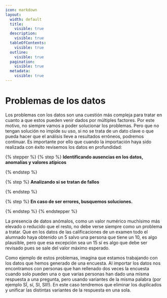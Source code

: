 ```yaml
---
icon: markdown
layout:
  width: default
  title:
    visible: true
  description:
    visible: true
  tableOfContents:
    visible: true
  outline:
    visible: true
  pagination:
    visible: true
  metadata:
    visible: true
---
```


# Problemas de los datos

Los problemas con los datos son una cuestión más compleja para tratar en cuanto a que estos pueden venir dados por múltiples factores. Por este motivo, no siempre vamos a poder solucionar los problemas. Pero que no tengan solución no impide su uso, si no se trata de un dato clave o que pueda hacer que el análisis lleve a resultados erróneos, podremos continuar. Es importante por ello que cuando la importación haya sido realizada con éxito revisemos los datos en profundidad:

{% stepper %}
{% step %}
**Identificando ausencias en los datos, anomalías y valores atípicos**


{% endstep %}

{% step %}
**Analizando si se tratan de fallos**


{% endstep %}

{% step %}
**En caso de ser errores, busquemos soluciones.**


{% endstep %}
{% endstepper %}

La presencia de datos anómalos, como un valor numérico muchísimo más elevado o reducido que el resto, no debe verse siempre como un problema a tratar. Que en los datos de las calificaciones de un examen todo el alumnado haya obtenido un 5 salvo una persona que tiene un 10, es algo plausible, pero que esa excepción sea un 15 sí es algo que debe ser revisado pues se sale del valor máximo esperado.

Como ejemplo de estos problemas, imagina que estamos trabajando con los datos que hemos generado de una encuesta. Al importar los datos nos encontramos con personas que han rellenado dos veces la encuesta cuando solo pueden una o que varias personas han dado una misma respuesta a una pregunta, pero usando variantes de la misma palabra (por ejemplo SÍ, sí, SI, SII!). En este caso tendremos que eliminar los duplicados y unificar las distintas variantes de la respuesta en una sola.
